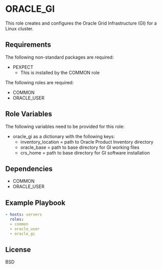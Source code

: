 ORACLE_GI
=========

This role creates and configures the Oracle Grid Infrastructure (GI) for a Linux cluster.

Requirements
------------

The following non-standard packages are required:
* PEXPECT
  * This is installed by the COMMON role

The following roles are required:
* COMMON
* ORACLE_USER

Role Variables
--------------

The following variables need to be provided for this role:
* oracle_gi as a dictionary with the following keys:
  * inventory_location = path to Oracle Product Inventory directory
  * oracle_base = path to base directory for GI working files
  * crs_home = path to base directory for GI software installation

Dependencies
------------

* COMMON
* ORACLE_USER

Example Playbook
----------------

```yml
- hosts: servers
  roles:
  - common
  - oracle_user
  - oracle_gi
```

License
-------

BSD

